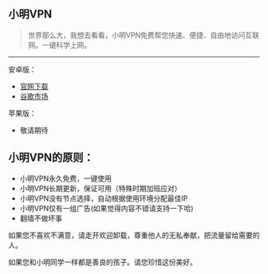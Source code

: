 ## 小明VPN

> 世界那么大，我想去看看，小明VPN免费帮您快速、便捷、自由地访问互联网。一键科学上网。
------


安卓版：
- [官网下载](https://github.com/xm19/a/raw/master/xiaoming-2.1.2.apk "官网下载") 
- [谷歌市场](http://play.google.com/store/apps/details?id=com.xiaoming.vpn "谷歌市场")  


苹果版：
- 敬请期待


## 小明VPN的原则：
- 小明VPN永久免费，一键使用
- 小明VPN长期更新，保证可用（特殊时期加班应对）
- 小明VPN没有节点选择，自动根据使用环境分配最佳IP
- 小明VPN仅有一组广告(如果觉得内容不错请支持一下哈)
- 翻墙不做坏事


如果您不喜欢不满意，请走开欢迎卸载，尊重他人的无私奉献，把流量留给需要的人。

如果您和小明同学一样都是善良的孩子。请您珍惜这份美好。
